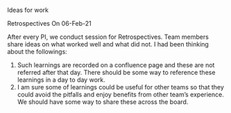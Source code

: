 Ideas for work 

Retrospectives On 06-Feb-21 

After every PI, we conduct session for Retrospectives. Team members share ideas on what worked well and what did not. I had been thinking about the followings: 
1.	Such learnings are recorded on a confluence page and these are not referred after that day. There should be some way to reference these learnings in a day to day work. 
2.	I am sure some of learnings could be useful for other teams so that they could avoid the pitfalls and enjoy benefits from other team’s experience. We should have some way to share these across the board.



